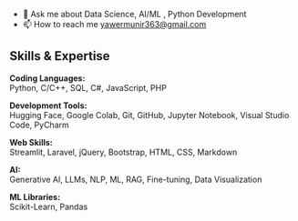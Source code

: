 
- 💬 Ask me about Data Science, AI/ML , Python Development
- 📫 How to reach me yawermunir363@gmail.com
## Skills & Expertise  

**Coding Languages:**  
Python, C/C++, SQL, C#, JavaScript, PHP  

**Development Tools:**  
Hugging Face, Google Colab, Git, GitHub, Jupyter Notebook, Visual Studio Code, PyCharm  

**Web Skills:**  
Streamlit, Laravel, jQuery, Bootstrap, HTML, CSS, Markdown  

**AI:**  
Generative AI, LLMs, NLP, ML, RAG, Fine-tuning, Data Visualization  

**ML Libraries:**  
Scikit-Learn, Pandas  

